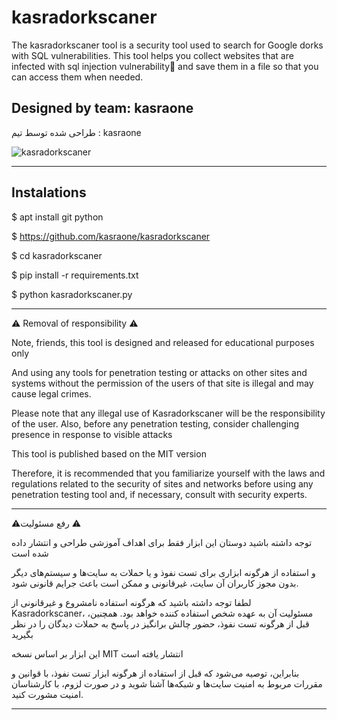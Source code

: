 # kasradorkscaner
The kasradorkscaner tool is a security tool used to search for Google dorks with SQL vulnerabilities. This tool helps you collect websites that are infected with sql injection vulnerability💉 and save them in a file so that you can access them when needed.

Designed by team: kasraone
------------------------------------------------------------------------------------------------------------------------------------------------------------------------------------
طراحی شده توسط تیم : kasraone 


![kasradorkscaner](https://github.com/kasraone/kasradorkscaner/assets/121594710/594a6503-57d9-4865-9b36-8c08f479b5f7)


------------------------------------------------------------------------------------------------------------------------------------------------------------------------------------


## Instalations

$ apt install git python


$ https://github.com/kasraone/kasradorkscaner


$ cd kasradorkscaner


$ pip install -r requirements.txt


$ python kasradorkscaner.py



---------------------------------------------------------------------------------------------------------------------------------------------------------------------------------


⚠️ Removal of responsibility ⚠️

Note, friends, this tool is designed and released for educational purposes only

And using any tools for penetration testing or attacks on other sites and systems without the permission of the users of that site is illegal and may cause legal crimes.

Please note that any illegal use of Kasradorkscaner will be the responsibility of the user. Also, before any penetration testing, consider challenging presence in response to visible attacks

This tool is published based on the MIT version


Therefore, it is recommended that you familiarize yourself with the laws and regulations related to the security of sites and networks before using any penetration testing tool and, if necessary, consult with security experts.


---------------------------------------------------------------------------------------------------------------------------------------------------------------------------------


⚠️رفع مسئولیت ⚠️ 

توجه داشته باشید دوستان این ابزار فقط برای اهداف آموزشی طراحی و انتشار داده شده است 

و استفاده از هرگونه ابزاری برای تست نفوذ و یا حملات به سایت‌ها و سیستم‌های دیگر بدون مجوز کاربران آن سایت، غیرقانونی و ممکن است باعث جرایم قانونی شود.

لطفا توجه داشته باشید که هرگونه استفاده نامشروع و غیرقانونی از Kasradorkscaner، مسئولیت آن به عهده شخص استفاده کننده خواهد بود. همچنین، قبل از هرگونه تست نفوذ، حضور چالش برانگیز در پاسخ به حملات دیدگان را در نظر بگیرید

این ابزار بر اساس نسخه MIT انتشار یافته است

بنابراین، توصیه می‌شود که قبل از استفاده از هرگونه ابزار تست نفوذ، با قوانین و مقررات مربوط به امنیت سایت‌ها و شبکه‌ها آشنا شوید و در صورت لزوم، با کارشناسان امنیت مشورت کنید.





---------------------------------------------------------------------------------------------------------------------------------------------------------------------------------
